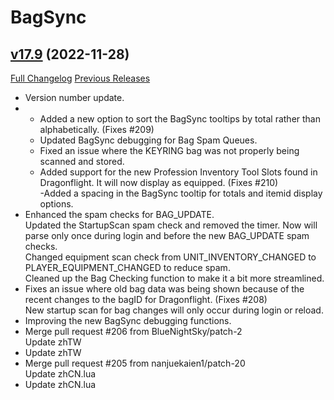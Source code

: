 # BagSync

## [v17.9](https://github.com/Xruptor/BagSync/tree/v17.9) (2022-11-28)
[Full Changelog](https://github.com/Xruptor/BagSync/compare/v17.8...v17.9) [Previous Releases](https://github.com/Xruptor/BagSync/releases)

-   
    Version number update.  
-   
    - Added a new option to sort the BagSync tooltips by total rather than alphabetically. (Fixes #209)  
    - Updated BagSync debugging for Bag Spam Queues.  
    - Fixed an issue where the KEYRING bag was not properly being scanned and stored.  
    - Added support for the new Profession Inventory Tool Slots found in Dragonflight.  It will now display as equipped. (Fixes #210)  
    -Added a spacing in the BagSync tooltip for totals and itemid display options.  
- Enhanced the spam checks for BAG\_UPDATE.  
    Updated the StartupScan spam check and removed the timer.  Now will parse only once during login and before the new BAG\_UPDATE spam checks.  
    Changed equipment scan check from UNIT\_INVENTORY\_CHANGED to PLAYER\_EQUIPMENT\_CHANGED to reduce spam.  
    Cleaned up the Bag Checking function to make it a bit more streamlined.  
- Fixes an issue where old bag data was being shown because of the recent changes to the bagID for Dragonflight.  (Fixes #208)  
    New startup scan for bag changes will only occur during login or reload.  
- Improving the new BagSync debugging functions.  
- Merge pull request #206 from BlueNightSky/patch-2  
    Update zhTW  
- Update zhTW  
- Merge pull request #205 from nanjuekaien1/patch-20  
    Update zhCN.lua  
- Update zhCN.lua  